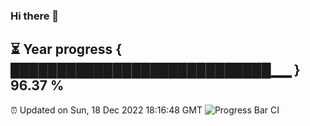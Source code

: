 ### Hi there 👋
⏳ Year progress { ████████████████████████████▁▁ } 96.37 %
---
⏰ Updated on Sun, 18 Dec 2022 18:16:48 GMT
![Progress Bar CI](https://github.com/liununu/liununu/workflows/Progress%20Bar%20CI/badge.svg)
